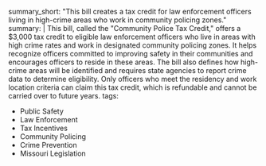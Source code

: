 summary_short: "This bill creates a tax credit for law enforcement officers living in high-crime areas who work in community policing zones."
summary: |
  This bill, called the "Community Police Tax Credit," offers a $3,000 tax credit to eligible law enforcement officers who live in areas with high crime rates and work in designated community policing zones. It helps recognize officers committed to improving safety in their communities and encourages officers to reside in these areas. The bill also defines how high-crime areas will be identified and requires state agencies to report crime data to determine eligibility. Only officers who meet the residency and work location criteria can claim this tax credit, which is refundable and cannot be carried over to future years.
tags:
  - Public Safety
  - Law Enforcement
  - Tax Incentives
  - Community Policing
  - Crime Prevention
  - Missouri Legislation
